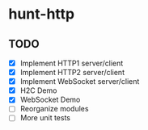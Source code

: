 # hunt-http


## TODO
- [x] Implement HTTP1 server/client
- [x] Implement HTTP2 server/client
- [x] Implement WebSocket server/client
- [x] H2C Demo
- [x] WebSocket Demo
- [ ] Reorganize modules
- [ ] More unit tests
